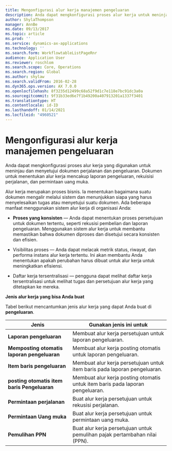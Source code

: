 ```yaml
---
title: Mengonfigurasi alur kerja manajemen pengeluaran
description: Anda dapat mengkonfigurasi proses alur kerja untuk meninjau dan menyetujui dokumen perjalanan dan pengeluaran.
author: ShylaThompson
manager: AnnBe
ms.date: 09/13/2017
ms.topic: article
ms.prod: ''
ms.service: dynamics-ax-applications
ms.technology: ''
ms.search.form: WorkflowtableListPageRnr
audience: Application User
ms.reviewer: roschlom
ms.search.scope: Core, Operations
ms.search.region: Global
ms.author: shylaw
ms.search.validFrom: 2016-02-28
ms.dyn365.ops.version: AX 7.0.0
ms.openlocfilehash: 8f3235d12499c68a52f9d1c7e118e7bc91dc3a0a
ms.sourcegitcommit: 9f31b33ed6e7f1b49200a407913201a1337f3401
ms.translationtype: HT
ms.contentlocale: id-ID
ms.lasthandoff: 01/14/2021
ms.locfileid: "4960521"
---
```

# <a name="set-up-expense-management-workflows"></a>Mengonfigurasi alur kerja manajemen pengeluaran

Anda dapat mengkonfigurasi proses alur kerja yang digunakan untuk meninjau dan menyetujui dokumen perjalanan dan pengeluaran. Dokumen untuk menentukan alur kerja mencakup laporan pengeluaran, rekuisisi perjalanan, dan permintaan uang muka.

Alur kerja merupakan proses bisnis. Ia menentukan bagaimana suatu dokumen mengalir melalui sistem dan menunjukkan siapa yang harus menyelesaikan tugas atau menyetujui suatu dokumen. Ada beberapa manfaat menggunakan sistem alur kerja di organisasi Anda:

-   **Proses yang konsisten** — Anda dapat menentukan proses persetujuan untuk dokumen tertentu, seperti rekusisi pembelian dan laporan pengeluaran. Menggunakan sistem alur kerja untuk membantu memastikan bahwa dokumen diproses dan disetujui secara konsisten dan efisien.

-   Visibilitas proses — Anda dapat melacak metrik status, riwayat, dan performa instans alur kerja tertentu. Ini akan membantu Anda menentukan apakah perubahan harus dibuat untuk alur kerja untuk meningkatkan efisiensi.

-   Daftar kerja tersentralisasi — pengguna dapat melihat daftar kerja tersentralisasi untuk melihat tugas dan persetujuan alur kerja yang ditetapkan ke mereka. 

**Jenis alur kerja yang bisa Anda buat**

Tabel berikut mencantumkan jenis alur kerja yang dapat Anda buat di **pengeluaran**.


|              <strong>Jenis</strong>              |                   <strong>Gunakan jenis ini untuk</strong>                   |
|-------------------------------------------------|-----------------------------------------------------------------------|
|         <strong>Laporan pengeluaran</strong>         |            Membuat alur kerja persetujuan untuk laporan pengeluaran.             |
|  <strong>Memposting otomatis laporan pengeluaran</strong>   |        Membuat alur kerja posting otomatis untuk laporan pengeluaran.        |
|       <strong>Item baris pengeluaran</strong>        |     Membuat alur kerja persetujuan untuk item baris pada laporan pengeluaran.      |
| <strong>posting otomatis item baris Pengeluaran</strong> | Membuat alur kerja posting otomatis untuk item baris pada laporan pengeluaran. |
|       <strong>Permintaan perjalanan</strong>       |          Buat alur kerja persetujuan untuk rekusisi perjalanan.           |
|      <strong>Permintaan Uang muka</strong>      |         Buat alur kerja persetujuan untuk permintaan uang muka.          |
|        <strong>Pemulihan PPN</strong>        | Buat alur kerja persetujuan untuk pemulihan pajak pertambahan nilai (PPN).  |

